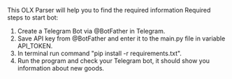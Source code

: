 This OLX Parser will help you to find the required information
Required steps to start bot:
1. Create a Telegram Bot via @BotFather in Telegram.
2. Save API key from @BotFather and enter it to the main.py file
in variable API_TOKEN.
3. In terminal run command "pip install -r requirements.txt".
4. Run the program and check your Telegram bot, it should show you information about new goods.